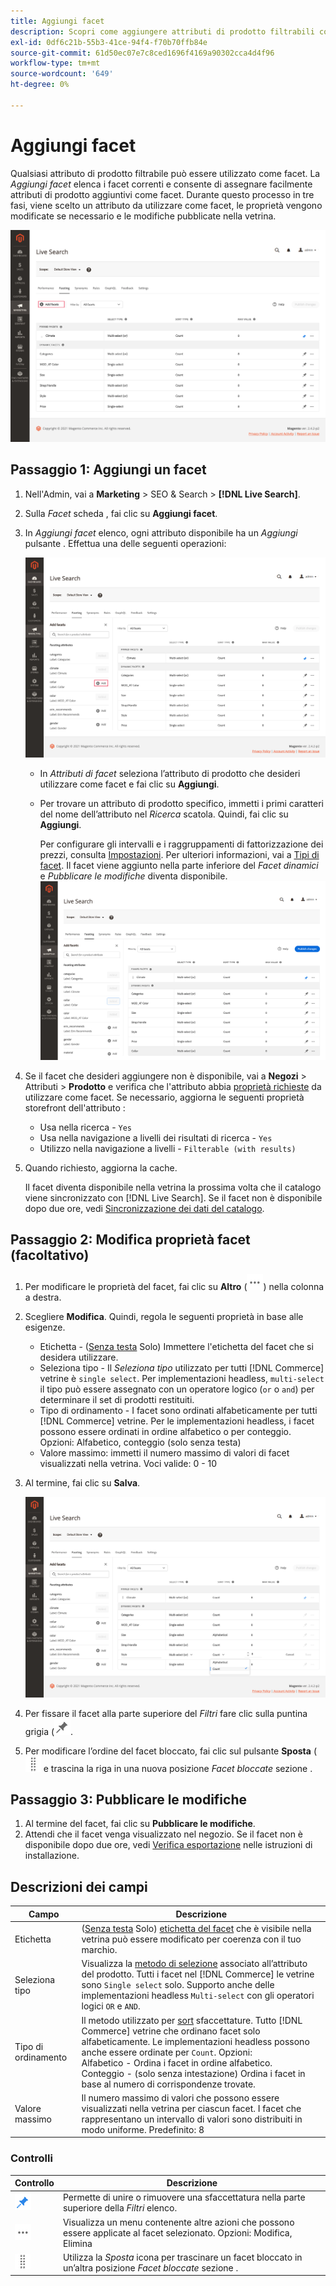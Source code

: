 ```yaml
---
title: Aggiungi facet
description: Scopri come aggiungere attributi di prodotto filtrabili come facet Live Search.
exl-id: 0df6c21b-55b3-41ce-94f4-f70b70ffb84e
source-git-commit: 61d50ec07e7c8ced1696f4169a90302cca4d4f96
workflow-type: tm+mt
source-wordcount: '649'
ht-degree: 0%

---
```


# Aggiungi facet

Qualsiasi attributo di prodotto filtrabile può essere utilizzato come facet. La *Aggiungi facet* elenca i facet correnti e consente di assegnare facilmente attributi di prodotto aggiuntivi come facet. Durante questo processo in tre fasi, viene scelto un attributo da utilizzare come facet, le proprietà vengono modificate se necessario e le modifiche pubblicate nella vetrina.

![Area di lavoro di targeting](assets/facets-add.png)

## Passaggio 1: Aggiungi un facet

1. Nell&#39;Admin, vai a **Marketing** > SEO &amp; Search > **[!DNL Live Search]**.
1. Sulla *Facet* scheda , fai clic su **Aggiungi facet**.
1. In *Aggiungi facet* elenco, ogni attributo disponibile ha un *Aggiungi* pulsante . Effettua una delle seguenti operazioni:

   ![Facet aggiunto](assets/facets-list-add.png)

   * In *Attributi di facet* seleziona l’attributo di prodotto che desideri utilizzare come facet e fai clic su **Aggiungi**.
   * Per trovare un attributo di prodotto specifico, immetti i primi caratteri del nome dell’attributo nel *Ricerca* scatola. Quindi, fai clic su **Aggiungi**.

      Per configurare gli intervalli e i raggruppamenti di fattorizzazione dei prezzi, consulta [Impostazioni](settings.md). Per ulteriori informazioni, vai a [Tipi di facet](facets-type.md).
Il facet viene aggiunto nella parte inferiore del *Facet dinamici* e *Pubblicare le modifiche* diventa disponibile.
   ![Facet aggiunto](assets/facet-added.png)

1. Se il facet che desideri aggiungere non è disponibile, vai a **Negozi** > Attributi > **Prodotto** e verifica che l&#39;attributo abbia [proprietà richieste](facets.md) da utilizzare come facet. Se necessario, aggiorna le seguenti proprietà storefront dell&#39;attributo :

   * Usa nella ricerca - `Yes`
   * Usa nella navigazione a livelli dei risultati di ricerca - `Yes`
   * Utilizzo nella navigazione a livelli - `Filterable (with results)`

1. Quando richiesto, aggiorna la cache.

   Il facet diventa disponibile nella vetrina la prossima volta che il catalogo viene sincronizzato con [!DNL Live Search]. Se il facet non è disponibile dopo due ore, vedi [Sincronizzazione dei dati del catalogo](install.md#synchronize-catalog-data).

## Passaggio 2: Modifica proprietà facet (facoltativo)

1. Per modificare le proprietà del facet, fai clic su **Altro** (![Altro selettore](assets/btn-more.png)) nella colonna a destra.
1. Scegliere **Modifica**. Quindi, regola le seguenti proprietà in base alle esigenze.

   * Etichetta - ([Senza testa](facets-type.md) Solo) Immettere l&#39;etichetta del facet che si desidera utilizzare.
   * Seleziona tipo - Il *Seleziona tipo* utilizzato per tutti [!DNL Commerce] vetrine è `single select`. Per implementazioni headless, `multi-select` il tipo può essere assegnato con un operatore logico (`or` o `and`) per determinare il set di prodotti restituiti.
   * Tipo di ordinamento - I facet sono ordinati alfabeticamente per tutti [!DNL Commerce] vetrine. Per le implementazioni headless, i facet possono essere ordinati in ordine alfabetico o per conteggio. Opzioni: Alfabetico, conteggio (solo senza testa)
   * Valore massimo: immetti il numero massimo di valori di facet visualizzati nella vetrina. Voci valide: 0 - 10

1. Al termine, fai clic su **Salva**.

   ![Area di lavoro di targeting](assets/facet-edit.png)

1. Per fissare il facet alla parte superiore del *Filtri* fare clic sulla puntina grigia (![Selettore pin](assets/btn-pin-gray.png).
1. Per modificare l’ordine del facet bloccato, fai clic sul pulsante **Sposta** (![Selettore di spostamento](assets/btn-move.png) e trascina la riga in una nuova posizione *Facet bloccate* sezione .

## Passaggio 3: Pubblicare le modifiche

1. Al termine del facet, fai clic su **Pubblicare le modifiche**.
1. Attendi che il facet venga visualizzato nel negozio.
Se il facet non è disponibile dopo due ore, vedi [Verifica esportazione](install.md#synchronize-catalog-data) nelle istruzioni di installazione.

## Descrizioni dei campi

| Campo | Descrizione |
|--- |--- |
| Etichetta | ([Senza testa](facets-type.md) Solo) [etichetta del facet](facets-type.md) che è visibile nella vetrina può essere modificato per coerenza con il tuo marchio. |
| Seleziona tipo | Visualizza la [metodo di selezione](facets-type.md) associato all’attributo del prodotto. Tutti i facet nel [!DNL Commerce] le vetrine sono `Single select` solo. Supporto anche delle implementazioni headless `Multi-select` con gli operatori logici `OR` e `AND`. |
| Tipo di ordinamento | Il metodo utilizzato per [sort](facets-type.md) sfaccettature. Tutto [!DNL Commerce] vetrine che ordinano facet solo alfabeticamente. Le implementazioni headless possono anche essere ordinate per `Count`. Opzioni:<br />Alfabetico - Ordina i facet in ordine alfabetico.<br />Conteggio - (solo senza intestazione) Ordina i facet in base al numero di corrispondenze trovate. |
| Valore massimo | Il numero massimo di valori che possono essere visualizzati nella vetrina per ciascun facet. I facet che rappresentano un intervallo di valori sono distribuiti in modo uniforme. Predefinito: 8 |

### Controlli

| Controllo | Descrizione |
|--- |--- |
| ![Selettore pin](assets/btn-pin-blue.png) | Permette di unire o rimuovere una sfaccettatura nella parte superiore della *Filtri* elenco. |
| ![Altro selettore](assets/btn-more.png) | Visualizza un menu contenente altre azioni che possono essere applicate al facet selezionato. Opzioni: Modifica, Elimina |
| ![Selettore di spostamento](assets/btn-move.png) | Utilizza la *Sposta* icona per trascinare un facet bloccato in un’altra posizione *Facet bloccate* sezione . |
